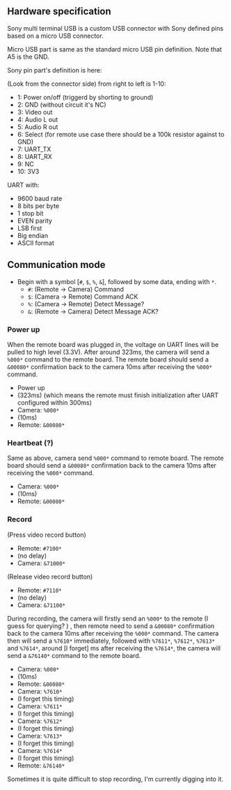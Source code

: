 ## Hardware specification

Sony multi terminal USB is a custom USB connector with Sony defined pins based on a micro USB connector.

Micro USB part is same as the standard micro USB pin definition. Note that A5 is the GND.

Sony pin part's definition is here:

(Look from the connector side) from right to left is 1-10:
- 1: Power on/off (triggerd by shorting to ground)
- 2: GND (without circuit it's NC)
- 3: Video out
- 4: Audio L out
- 5: Audio R out
- 6: Select (for remote use case there should be a 100k resistor against to GND)
- 7: UART_TX
- 8: UART_RX
- 9: NC
- 10: 3V3

UART with:
- 9600 baud rate
- 8 bits per byte
- 1 stop bit
- EVEN parity
- LSB first
- Big endian
- ASCII format

## Communication mode

- Begin with a symbol [``#``, ``$``, ``%``, ``&``], followed by some data, ending with ``*``.
    - ``#``: (Remote -> Camera) Command
    - ``$``: (Camera -> Remote) Command ACK
    - ``%``: (Camera -> Remote) Detect Message?
    - ``&``: (Remote -> Camera) Detect Message ACK?


### Power up

When the remote board was plugged in, the voltage on UART lines will be pulled to high level (3.3V). After around 323ms, the camera will send a ``%000*`` command to the remote board. The remote board should send a ``&00080*`` confirmation back to the camera 10ms after receiving the ``%000*`` command.

- Power up
- (323ms) (which means the remote must finish initialization after UART configured within 300ms)
- Camera: ``%000*``
- (10ms)
- Remote: ``&00080*``

### Heartbeat (?)

Same as above, camera send ``%000*`` command to remote board. The remote board should send a ``&00080*`` confirmation back to the camera 10ms after receiving the ``%000*`` command.

- Camera: ``%000*``
- (10ms)
- Remote: ``&00080*``

### Record

(Press video record button)
- Remote: ``#7100*``
- (no delay)
- Camera: ``&71000*``

(Release video record button)
- Remote: ``#7110*``
- (no delay)
- Camera: ``&71100*``

During recording, the camera will firstly send an ``%000*`` to the remote (I guess for querying? ) , then remote need to send a ``&00080*`` confirmation back to the camera 10ms after receiving the ``%000*`` command. The camera then will send a ``%7610*`` immediately, followed with ``%7611*``, ``%7612*``, ``%7613*`` and ``%7614*``, around [I forget] ms after receiving the ``%7614*``, the camera will send a ``&76140*`` command to the remote board.

- Camera: ``%000*``
- (10ms)
- Remote: ``&00080*``
- Camera: ``%7610*``
- (I forget this timing)
- Camera: ``%7611*``
- (I forget this timing)
- Camera: ``%7612*``
- (I forget this timing)
- Camera: ``%7613*``
- (I forget this timing)
- Camera: ``%7614*``
- (I forget this timing)
- Remote: ``&76140*``

Sometimes it is quite difficult to stop recording, I'm currently digging into it.